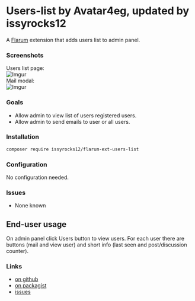 # Users-list by Avatar4eg, updated by issyrocks12

A [Flarum](http://flarum.org) extension that adds users list to admin panel.

### Screenshots

Users list page:  
![Imgur](https://i.imgur.com/JSlVsEn.png)  
Mail modal:  
![Imgur](https://i.imgur.com/PIHr4mT.png)  

### Goals

- Allow admin to view list of users registered users.
- Allow admin to send emails to user or all users.

### Installation

```bash
composer require issyrocks12/flarum-ext-users-list
```

### Configuration

No configuration needed.

### Issues

- None known

## End-user usage

On admin panel click Users button to view users. For each user there are buttons (mail and view user) and short info (last seen and post/discussion counter).

### Links

- [on github](https://github.com/issyrocks12/flarum-ext-users-list)
- [on packagist](https://packagist.com/packages/issyrocks12/flarum-ext-users-list)
- [issues](https://github.com/issyrocks12/flarum-ext-users-list/issues)
